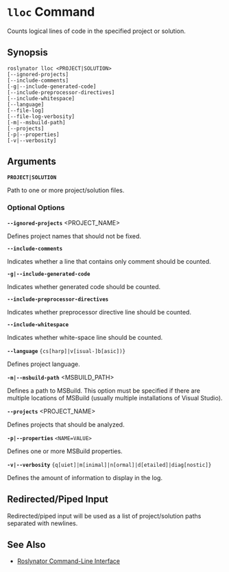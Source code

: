 
# `lloc` Command

Counts logical lines of code in the specified project or solution.

## Synopsis

```shell
roslynator lloc <PROJECT|SOLUTION>
[--ignored-projects]
[--include-comments]
[-g|--include-generated-code]
[--include-preprocessor-directives]
[--include-whitespace]
[--language]
[--file-log]
[--file-log-verbosity]
[-m|--msbuild-path]
[--projects]
[-p|--properties]
[-v|--verbosity]
```

## Arguments

**`PROJECT|SOLUTION`**

Path to one or more project/solution files.

### Optional Options

**`--ignored-projects`** <PROJECT_NAME>

Defines project names that should not be fixed.

**`--include-comments`**

Indicates whether a line that contains only comment should be counted.

**`-g|--include-generated-code`**

Indicates whether generated code should be counted.

**`--include-preprocessor-directives`**

Indicates whether preprocessor directive line should be counted.

**`--include-whitespace`**

Indicates whether white-space line should be counted.

**`--language`** `{cs[harp]|v[isual-]b[asic])}`

Defines project language.

**`-m|--msbuild-path`** <MSBUILD_PATH>

Defines a path to MSBuild. This option must be specified if there are multiple locations of MSBuild (usually multiple installations of Visual Studio).

**`--projects`** <PROJECT_NAME>

Defines projects that should be analyzed.

**`-p|--properties`** `<NAME=VALUE>`

Defines one or more MSBuild properties.

**`-v|--verbosity`** `{q[uiet]|m[inimal]|n[ormal]|d[etailed]|diag[nostic]}`

Defines the amount of information to display in the log.

## Redirected/Piped Input

Redirected/piped input will be used as a list of project/solution paths separated with newlines.

## See Also

* [Roslynator Command-Line Interface](README.md)
